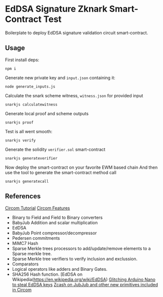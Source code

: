 # EdDSA Signature Zknark Smart-Contract Test

Boilerplate to deploy EdDSA signature validation circuit smart-contract.

## Usage
First install deps:
```
npm i
```
Generate new private key and `input.json` containing it:
```
node generate_inputs.js
```
Calculate the snark scheme witness, `witness.json` for provided input
```
snarkjs calculatewitness
```
Generate local proof and scheme outputs
```
snarkjs proof
```
Test is all went smooth:
```
snarkjs verify
```
Generate the solidity `verifier.sol` smart-contract
```
snarkjs generateverifier
```

Now deploy the smart-contract on your favorite EWM based chain
And then use the tool to generate the smart-contract method call
```
snarkjs generatecall
```

## References
[Circom Tutorial](https://github.com/iden3/circom/blob/master/TUTORIAL.md)
[Circom Features](https://hackmd.io/s/HyDvec4SN)
- Binary to Field and Field to Binary converters
- BabyJub Addition and scalar multiplication
- EdDSA
- BabyJub Point compressor/decompressor
- Pedersen commitments
- MiMC7 Hash
- Sparse Merkle trees processors to add/update/remove elements to a Sparse merkle tree.
- Sparse Merkle tree verifiers to verify inclusion and exclussion.
- Comparators
- Logical operators like adders and Binary Gates.
- SHA256 Hash function.
[EdDSA on Wikipedia(https://en.wikipedia.org/wiki/EdDSA)
[Glitching Arduino Nano to steal EdDSA keys](https://research.kudelskisecurity.com/2017/10/04/defeating-eddsa-with-faults/)
[Zcash on JubJub and other new primitives included in Circom](https://z.cash/technology/jubjub/)
